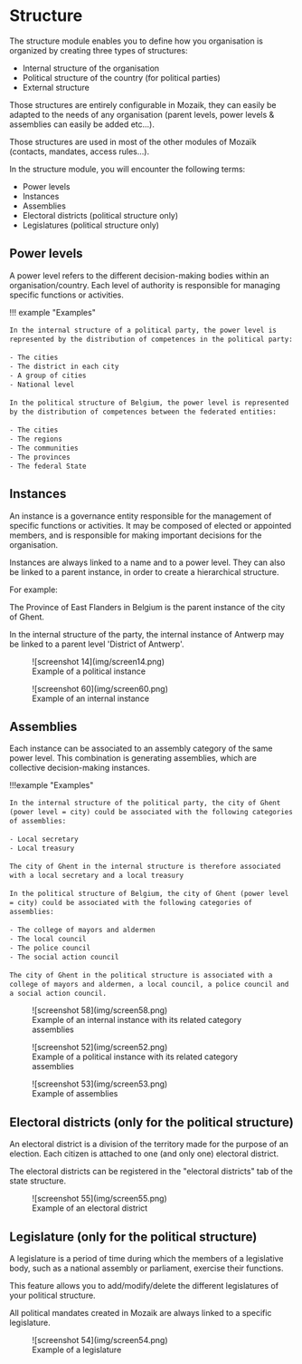 # Structure

The structure module enables you to define how you organisation is organized by creating three types of structures:

- Internal structure of the organisation
- Political structure of the country (for political parties)
- External structure

Those structures are entirely configurable in Mozaik, they can easily be adapted to the needs of any organisation (parent levels, power levels & assemblies can easily be added etc...). 

Those structures are used in most of the other modules of Mozaïk (contacts, mandates, access rules...).

In the structure module, you will encounter the following terms: 

- Power levels
- Instances
- Assemblies
- Electoral districts (political structure only)
- Legislatures (political structure only)

## Power levels

A power level refers to the different decision-making bodies within an organisation/country. Each level of authority is responsible for managing specific functions or activities.


!!! example "Examples"

    In the internal structure of a political party, the power level is represented by the distribution of competences in the political party:

    - The cities
    - The district in each city
    - A group of cities
    - National level

    In the political structure of Belgium, the power level is represented by the distribution of competences between the federated entities:

    - The cities
    - The regions
    - The communities
    - The provinces
    - The federal State

## Instances

An instance is a governance entity responsible for the management of specific functions or activities. It may be composed of elected or appointed members, and is responsible for making important decisions for the organisation.

Instances are always linked to a name and to a power level. They can also be linked to a parent instance, in order to create a hierarchical structure.

For example:

The Province of East Flanders in Belgium is the parent instance of the city of Ghent.

In the internal structure of the party, the internal instance of Antwerp may be linked to a parent level 'District of Antwerp'. 


<figure markdown>
![screenshot 14](img/screen14.png)
<figcaption>Example of a political instance</figcaption>
</figure>

<figure markdown>
![screenshot 60](img/screen60.png)
<figcaption>Example of an internal instance</figcaption>
</figure>


## Assemblies

Each instance can be associated to an assembly category of the same power level. This combination is generating assemblies, which are collective decision-making instances.


!!!example "Examples"

    In the internal structure of the political party, the city of Ghent (power level = city) could be associated with the following categories of assemblies:

    - Local secretary
    - Local treasury

    The city of Ghent in the internal structure is therefore associated with a local secretary and a local treasury

    In the political structure of Belgium, the city of Ghent (power level = city) could be associated with the following categories of assemblies:

    - The college of mayors and aldermen 
    - The local council
    - The police council
    - The social action council

    The city of Ghent in the political structure is associated with a college of mayors and aldermen, a local council, a police council and a social action council. 

<figure markdown>
![screenshot 58](img/screen58.png)
<figcaption>Example of an internal instance with its related category assemblies</figcaption>
</figure>

<figure markdown>
![screenshot 52](img/screen52.png)
<figcaption>Example of a political instance with its related category assemblies</figcaption>
</figure>

<figure markdown>
![screenshot 53](img/screen53.png)
<figcaption>Example of assemblies</figcaption>
</figure>

## Electoral districts (only for the political structure)

An electoral district is a division of the territory made for the purpose of an election. Each citizen is attached to one (and only one) electoral district.

The electoral districts can be registered in the "electoral districts" tab of the state structure.

<figure markdown>
![screenshot 55](img/screen55.png)
<figcaption>Example of an electoral district</figcaption>
</figure>

## Legislature (only for the political structure)

A legislature is a period of time during which the members of a legislative body, such as a national assembly or parliament, exercise their functions.

This feature allows you to add/modify/delete the different legislatures of your political structure.

All political mandates created in Mozaik are always linked to a specific legislature.

<figure markdown>
![screenshot 54](img/screen54.png)
<figcaption>Example of a legislature</figcaption>
</figure>